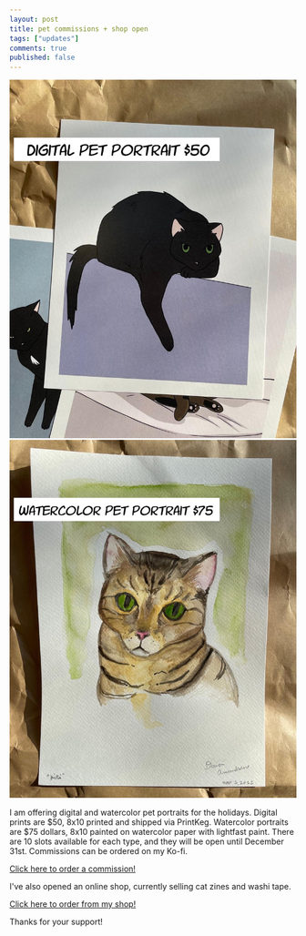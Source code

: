 ```yaml
---
layout: post
title: pet commissions + shop open
tags: ["updates"]
comments: true
published: false
---
```


![a digital print of a black cat with large green eyes. A banner along the top reads DIGITAL PRINT $50.](/assets/img/post/2022/2022-11-07-digital.jpg)
![a watercolor painting of a tabby cat with green eyes. A banner along the top reads WATERCOLOR PAINTING $75.](/assets/img/post/2022/2022-11-07-watercolor.jpg)

I am offering digital and watercolor pet portraits for the holidays. Digital prints are $50, 8x10 printed and shipped via PrintKeg. Watercolor portraits are $75 dollars, 8x10 painted on watercolor paper with lightfast paint.
There are 10 slots available for each type, and they will be open until December 31st. Commissions can be ordered on my Ko-fi.

[Click here to order a commission!](https://ko-fi.com/danaamundsen/commissions/)

I've also opened an online shop, currently selling cat zines and washi tape.

[Click here to order from my shop!](http://danaamundsen.bigcartel.com/)

Thanks for your support!
